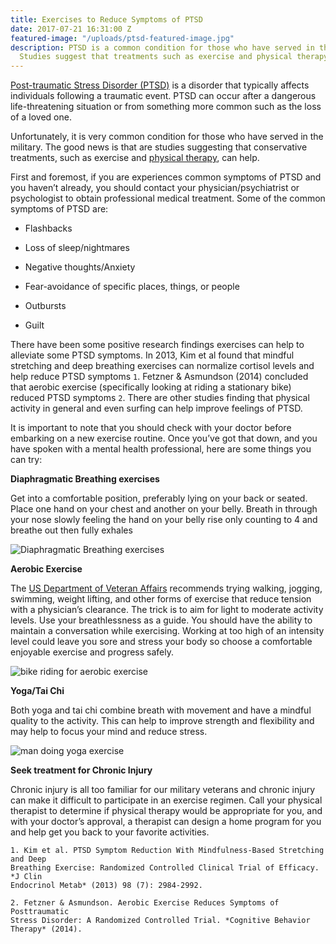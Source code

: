 ```yaml
---
title: Exercises to Reduce Symptoms of PTSD
date: 2017-07-21 16:31:00 Z
featured-image: "/uploads/ptsd-featured-image.jpg"
description: PTSD is a common condition for those who have served in the military.
  Studies suggest that treatments such as exercise and physical therapy can help.
---
```


[Post-traumatic Stress Disorder (PTSD)](https://www.ptsd.va.gov/public/ptsd-overview/basics/what-is-ptsd.asp) is a disorder that typically affects individuals following a traumatic event. PTSD can occur after a dangerous life-threatening
situation or from something more common such as the loss of a loved one.

Unfortunately, it is very common condition for those who have served in the military. The good news is that are studies suggesting that conservative treatments, such as exercise and [physical therapy](/), can help.

First and foremost, if you are experiences common symptoms of PTSD and you haven’t already, you should contact your physician/psychiatrist or psychologist to obtain professional medical treatment. Some of the common symptoms of PTSD are:

* Flashbacks

* Loss of sleep/nightmares

* Negative thoughts/Anxiety

* Fear-avoidance of specific places, things, or people

* Outbursts

* Guilt

There have been some positive research findings exercises can help to alleviate some PTSD symptoms. In 2013, Kim et al found that mindful stretching and deep breathing exercises can normalize cortisol levels and help reduce PTSD symptoms `1`. Fetzner & Asmundson (2014) concluded that aerobic exercise (specifically looking at riding a stationary bike) reduced PTSD symptoms `2`. There are other studies finding that physical activity in general and even surfing can help improve feelings of PTSD.

It is important to note that you should check with your doctor before embarking on a new exercise routine. Once you’ve got that down, and you have spoken with a mental health professional, here are some things you can try:

**Diaphragmatic Breathing exercises**

Get into a comfortable position, preferably lying on your back or seated. Place one hand on your chest and another on your belly. Breath in through your nose slowly feeling the hand on your belly rise only counting to 4 and breathe out then fully exhales

![Diaphragmatic Breathing exercises](http://www.bulaball.com/_assets/images/content/NewDiaphragm_1.jpg "Diaphragmatic Breathing Exercises to Treat PTSD")

**Aerobic Exercise**

The [US Department of Veteran Affairs](https://www.va.gov/) recommends trying walking, jogging, swimming, weight lifting, and other forms of exercise that reduce tension with a physician’s clearance. The trick is to aim for light to moderate activity levels. Use your breathlessness as a guide. You should have the ability to maintain a conversation while exercising. Working at too high of an intensity level could leave you sore and stress your body so choose a comfortable enjoyable exercise and progress safely.

![bike riding for aerobic exercise](http://blog.codyapp.com/wp-content/uploads/2013/04/lose_weight_bike_riding.jpg "Bike Riding and Aerobic Exercises Can Reduce PTSD Symptoms")

**Yoga/Tai Chi**

Both yoga and tai chi combine breath with movement and have a mindful quality to the activity. This can help to improve strength and flexibility and may help to focus your mind and reduce stress.

![man doing yoga exercise](http://www.chopra.com/sites/default/files/field/image/ManDoingYoga_0.jpg "Yoga is a Proven Treatment for PTSD")

**Seek treatment for Chronic Injury**

Chronic injury is all too familiar for our military veterans and chronic injury can make it difficult to participate in an exercise regimen. Call your physical therapist to determine if physical therapy would be appropriate for you, and with your doctor’s approval, a therapist can design a home program for you and help get you back to your favorite activities.

    1. Kim et al. PTSD Symptom Reduction With Mindfulness-Based Stretching and Deep
    Breathing Exercise: Randomized Controlled Clinical Trial of Efficacy. *J Clin
    Endocrinol Metab* (2013) 98 (7): 2984-2992.
    
    2. Fetzner & Asmundson. Aerobic Exercise Reduces Symptoms of Posttraumatic
    Stress Disorder: A Randomized Controlled Trial. *Cognitive Behavior Therapy* (2014).